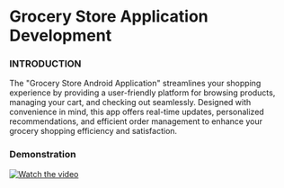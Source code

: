 # Grocery Store Application Development

### INTRODUCTION
The "Grocery Store Android Application" streamlines your shopping experience by providing a user-friendly platform for browsing products, managing your cart, and checking out seamlessly. Designed with convenience in mind, this app offers real-time updates, personalized recommendations, and efficient order management to enhance your grocery shopping efficiency and satisfaction.

### Demonstration
[![Watch the video](https://img.youtube.com/vi/PGsm4pN319g/hqdefault.jpg)](https://www.youtube.com/watch?v=PGsm4pN319g)


